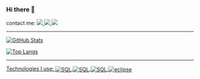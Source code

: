 ### Hi there 👋
contact me:
<a href="https://t.me/J0peRED" target="blank" ><img src="https://img.shields.io/badge/Telegram-2CA5E0?style=for-the-badge&logo=telegram&logoColor=white">    <a href="https://www.linkedin.com/feed/" target="blank"> <img  src="https://img.shields.io/badge/LinkedIn-0077B5?style=for-the-badge&logo=linkedin&logoColor=white"> <a href="https://api.whatsapp.com/send/?phone=5521964143386"> <img src="https://img.shields.io/badge/WhatsApp-25D366?style=for-the-badge&logo=whatsapp&logoColor=white">               
__________________________________________________________________________________________________________________________________________________________________________________________________________
![GitHub Stats](https://github-readme-stats.vercel.app/api?username=J0A0-PEDR0&layout=compact&theme=onedark&height=50&bg_color=000&border_color=30A3DC&show_icons=true&icon_color=30A3DC&title_color=E94D5F&text_color=FFF)


![Top Langs](https://github-readme-stats-git-masterrstaa-rickstaa.vercel.app/api/top-langs/?username=J0A0-PEDR0&layout=compact&height=400&bg_color=000&border_color=30A3DC&title_color=E94D5F&text_color=FFF)
_________________________________________________________________________________________________________________________________________________________________________________________________________________

Technologies I use:
<img align ="center" alt="SQL" src="https://img.shields.io/badge/MySQL-00000F?style=for-the-badge&logo=mysql&logoColor=white">
<img align ="center" alt="SQL" src="https://img.shields.io/badge/Spring-6DB33F?style=for-the-badge&logo=spring&logoColor=white">
<img align ="center" alt="SQL" src="https://img.shields.io/badge/GIT-E44C30?style=for-the-badge&logo=git&logoColor=white">
<img align ="center" alt="eclipse" src="https://img.shields.io/badge/Eclipse-2C2255?style=for-the-badge&logo=eclipse&logoColor=white">
